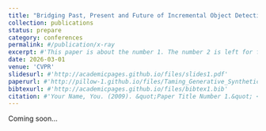 ```yaml
---
title: "Bridging Past, Present and Future of Incremental Object Detection via General Detector Knowledge Distillation"
collection: publications
status: prepare
category: conferences
permalink: #/publication/x-ray
excerpt: #'This paper is about the number 1. The number 2 is left for future work.'
date: 2026-03-01
venue: 'CVPR'
slidesurl: #'http://academicpages.github.io/files/slides1.pdf'
paperurl: #'http://pillow-1.github.io/files/Taming_Generative_Synthetic_Data_for_X_ray_Prohibited_Item_Detection_TMM_main.pdf'
bibtexurl: #'http://academicpages.github.io/files/bibtex1.bib'
citation: #'Your Name, You. (2009). &quot;Paper Title Number 1.&quot; <i>Journal 1</i>. 1(1).'
---
```

<!-- Training prohibited item detection models requires a large amount of X-ray security images, but collecting and annotating these images is time-consuming and laborious. To address data insufficiency, X-ray security image synthesis methods composite images to scale up datasets. However, previous methods primarily follow a two-stage pipeline, where they implement labor-intensive foreground extraction in the first stage and then composite images in the second stage. Such a pipeline introduces inevitable extra labor cost and is not efficient. 
In this paper, we propose a one-stage \textbf{X}-ray security image \textbf{syn}thesis pipeline (\textbf{Xsyn}) based on text-to-image generation, which incorporates two effective strategies to improve the usability of synthetic images. 
The \textbf{C}ross-\textbf{A}ttention \textbf{R}efinement (\textbf{CAR}) strategy leverages the cross-attention map from the diffusion model to refine the bounding box annotation. The \textbf{B}ackground \textbf{O}cclusion \textbf{M}odeling (\textbf{BOM}) strategy explicitly models background occlusion in the latent space to enhance imaging complexity.
To the best of our knowledge, compared with previous methods, Xsyn is the first to achieve high-quality X-ray security image synthesis without extra labor cost. 
Experiments demonstrate that our method outperforms all previous methods with 1.2\% mAP improvement, and the synthetic images generated by our method are beneficial to improve prohibited item detection performance across various X-ray security datasets and detectors. -->
<!-- ![X-ray method illustration](../images/x-ray-method.jpg) -->
Coming soon...
